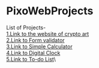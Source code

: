 # PixoWebProjects
List of Projects-\
[1.Link to the website of crypto art](https://kavya-25.github.io/PixoWebProjects/pixoWebProjects/)\
[2.Link to Form validator](https://kavya-25.github.io/PixoWebProjects/formvalidator/)\
[3.Link to Simple Calculator](https://kavya-25.github.io/PixoWebProjects/calculator/)\
[4.Link to Digital Clock](https://kavya-25.github.io/PixoWebProjects/DigitalClock/)\
[5.Link to To-do List](https://kavya-25.github.io/PixoWebProjects/to-do-list/)\
